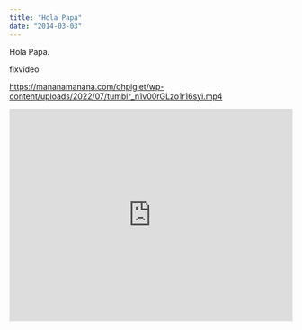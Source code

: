 ```yaml
---
title: "Hola Papa"
date: "2014-03-03"
---
```


Hola Papa.

fixvideo

https://mananamanana.com/ohpiglet/wp-content/uploads/2022/07/tumblr_n1v00rGLzo1r16syi.mp4

<div style="padding:75% 0 0 0;position:relative;"><iframe src="https://player.vimeo.com/video/993582455?badge=0&amp;autopause=0&amp;player_id=0&amp;app_id=58479" frameborder="0" allow="autoplay; fullscreen; picture-in-picture; clipboard-write" style="position:absolute;top:0;left:0;width:100%;height:100%;" title="tumblr_n1v00rGLzo1r16syi"></iframe></div><script src="https://player.vimeo.com/api/player.js"></script>
